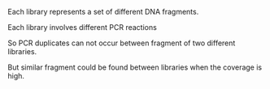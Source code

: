 Each library represents a set of different DNA fragments.

Each library involves different PCR reactions

So PCR duplicates can not occur between fragment of two different libraries.

But similar fragment could be found between libraries when the coverage is high.
